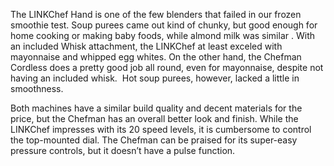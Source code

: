 The LINKChef Hand is one of the few blenders that failed in our frozen smoothie test. Soup purees came out kind of chunky, but good enough for home cooking or making baby foods, while almond milk was similar . With an included Whisk attachment, the LINKChef at least exceled with mayonnaise and whipped egg whites. On the other hand, the Chefman Cordless does a pretty good job all round, even for mayonnaise, despite not having an included whisk.  Hot soup purees, however, lacked a little in smoothness. 

Both machines have a similar build quality and decent materials for the price, but the Chefman has an overall better look and finish. While the LINKChef impresses with its 20 speed levels, it is cumbersome to control the top-mounted dial. The Chefman can be praised for its super-easy pressure controls, but it doesn’t have a pulse function.